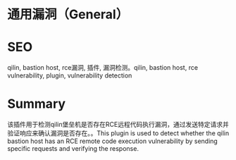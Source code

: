 # 通用漏洞（General）
# SEO
qilin, bastion host, rce漏洞, 插件, 漏洞检测。qilin, bastion host, rce vulnerability, plugin, vulnerability detection
# Summary
该插件用于检测qilin堡垒机是否存在RCE远程代码执行漏洞，通过发送特定请求并验证响应来确认漏洞是否存在。。This plugin is used to detect whether the qilin bastion host has an RCE remote code execution vulnerability by sending specific requests and verifying the response.
